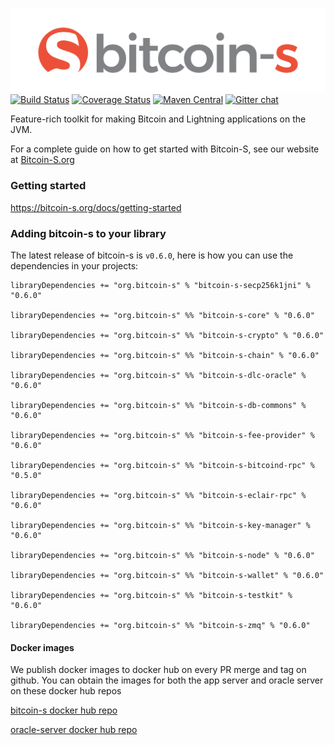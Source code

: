 ![Bitcoin-S logo](website/static/img/bitcoin-s-dark-logo.png)
[![Build Status](https://github.com/bitcoin-s/bitcoin-s/workflows/Release/badge.svg)](https://github.com/bitcoin-s/bitcoin-s/actions) [![Coverage Status](https://coveralls.io/repos/github/bitcoin-s/bitcoin-s/badge.svg?branch=master)](https://coveralls.io/github/bitcoin-s/bitcoin-s?branch=master) [![Maven Central](https://img.shields.io/badge/Maven%20Central-0.6.0-brightgreen.svg)](https://mvnrepository.com/artifact/org.bitcoin-s) [![Gitter chat](https://badges.gitter.im/gitterHQ/gitter.png)](https://gitter.im/bitcoin-s-core)

Feature-rich toolkit for making Bitcoin and Lightning applications
on the JVM.

For a complete guide on how to get started with Bitcoin-S, see our website at
[Bitcoin-S.org](https://bitcoin-s.org)

### Getting started

https://bitcoin-s.org/docs/getting-started

### Adding bitcoin-s to your library

The latest release of bitcoin-s is `v0.6.0`, here is how you can use the dependencies in your projects:

```
libraryDependencies += "org.bitcoin-s" % "bitcoin-s-secp256k1jni" % "0.6.0"

libraryDependencies += "org.bitcoin-s" %% "bitcoin-s-core" % "0.6.0"

libraryDependencies += "org.bitcoin-s" %% "bitcoin-s-crypto" % "0.6.0"

libraryDependencies += "org.bitcoin-s" %% "bitcoin-s-chain" % "0.6.0"

libraryDependencies += "org.bitcoin-s" %% "bitcoin-s-dlc-oracle" % "0.6.0"

libraryDependencies += "org.bitcoin-s" %% "bitcoin-s-db-commons" % "0.6.0"

libraryDependencies += "org.bitcoin-s" %% "bitcoin-s-fee-provider" % "0.6.0"

libraryDependencies += "org.bitcoin-s" %% "bitcoin-s-bitcoind-rpc" % "0.5.0"

libraryDependencies += "org.bitcoin-s" %% "bitcoin-s-eclair-rpc" % "0.6.0"

libraryDependencies += "org.bitcoin-s" %% "bitcoin-s-key-manager" % "0.6.0"

libraryDependencies += "org.bitcoin-s" %% "bitcoin-s-node" % "0.6.0"

libraryDependencies += "org.bitcoin-s" %% "bitcoin-s-wallet" % "0.6.0"

libraryDependencies += "org.bitcoin-s" %% "bitcoin-s-testkit" % "0.6.0"

libraryDependencies += "org.bitcoin-s" %% "bitcoin-s-zmq" % "0.6.0"

```

#### Docker images

We publish docker images to docker hub on every PR merge and tag on github.
You can obtain the images for both the app server and oracle server on these
docker hub repos

[bitcoin-s docker hub repo](https://hub.docker.com/r/bitcoinscala/bitcoin-s-server/tags?page=1&ordering=last_updated)

[oracle-server docker hub repo](https://hub.docker.com/r/bitcoinscala/bitcoin-s-oracle-server/tags?page=1&ordering=last_updated)
